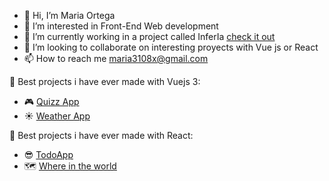 - 👋 Hi, I’m Maria Ortega
- 👀 I’m interested in Front-End Web development
- 🌱 I’m currently working in a project called InferIa [check it out](https://www.inferia.io/) 
- 💞️ I’m looking to collaborate on interesting proyects with Vue js or React
- 📫 How to reach me maria3108x@gmail.com

:rocket: Best projects i have ever made with Vuejs 3:
- :video_game: [Quizz App](https://reliable-crisp-194936.netlify.app) 
- :sunny: [Weather App](https://app.netlify.com/sites/brilliant-dusk-8b4c61/overview)

:rocket: Best projects i have ever made with  React:
- :sunglasses: [TodoApp](https://mellifluous-kataifi-8f4171.netlify.app/)
- :world_map: [Where in the world](https://unique-lolly-f4d05c.netlify.app/)
<!---
ortegi/ortegi is a ✨ special ✨ repository because its `README.md` (this file) appears on your GitHub profile.
You can click the Preview link to take a look at your changes.
--->
